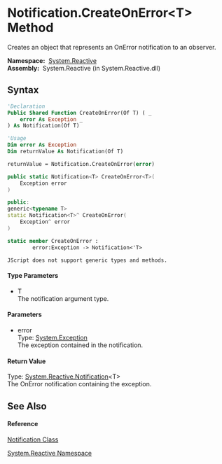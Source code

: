# Notification.CreateOnError\<T\> Method

Creates an object that represents an OnError notification to an observer.

**Namespace:**  [System.Reactive](System.Reactive\System.Reactive.md)  
**Assembly:**  System.Reactive (in System.Reactive.dll)

## Syntax

```vb
'Declaration
Public Shared Function CreateOnError(Of T) ( _
    error As Exception _
) As Notification(Of T)
```

```vb
'Usage
Dim error As Exception
Dim returnValue As Notification(Of T)

returnValue = Notification.CreateOnError(error)
```

```csharp
public static Notification<T> CreateOnError<T>(
    Exception error
)
```

```c++
public:
generic<typename T>
static Notification<T>^ CreateOnError(
    Exception^ error
)
```

```fsharp
static member CreateOnError : 
        error:Exception -> Notification<'T> 
```

```jscript
JScript does not support generic types and methods.
```

#### Type Parameters

- T  
  The notification argument type.

#### Parameters

- error  
  Type: [System.Exception](https://msdn.microsoft.com/en-us/library/c18k6c59)  
  The exception contained in the notification.

#### Return Value

Type: [System.Reactive.Notification](Notification\Notification(T).md)\<T\>  
The OnError notification containing the exception.

## See Also

#### Reference

[Notification Class](Notification\Notification.md)

[System.Reactive Namespace](System.Reactive\System.Reactive.md)







